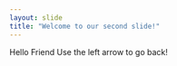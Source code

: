 ```yaml
---
layout: slide
title: "Welcome to our second slide!"
---
```

Hello Friend
Use the left arrow to go back!
